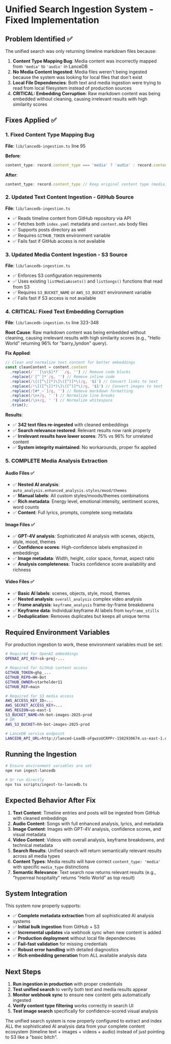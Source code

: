 # Unified Search Ingestion System - Fixed Implementation

## Problem Identified ✅

The unified search was only returning timeline markdown files because:

1. **Content Type Mapping Bug**: Media content was incorrectly mapped from `'media'` to `'audio'` in LanceDB
2. **No Media Content Ingested**: Media files weren't being ingested because the system was looking for local files that don't exist
3. **Local File Dependencies**: Both text and media ingestion were trying to read from local filesystem instead of production sources
4. **CRITICAL: Embedding Corruption**: Raw markdown content was being embedded without cleaning, causing irrelevant results with high similarity scores

## Fixes Applied ✅

### 1. Fixed Content Type Mapping Bug
**File**: `lib/lancedb-ingestion.ts` line 95

**Before**:
```typescript
content_type: record.content_type === 'media' ? 'audio' : record.content_type
```

**After**:
```typescript
content_type: record.content_type // Keep original content type (media, text, etc.)
```

### 2. Updated Text Content Ingestion - GitHub Source
**File**: `lib/lancedb-ingestion.ts`

- ✅ Reads timeline content from GitHub repository via API
- ✅ Fetches both `index.yaml` metadata and `content.mdx` body files
- ✅ Supports posts directory as well
- ✅ Requires `GITHUB_TOKEN` environment variable
- ✅ Fails fast if GitHub access is not available

### 3. Updated Media Content Ingestion - S3 Source
**File**: `lib/lancedb-ingestion.ts`

- ✅ Enforces S3 configuration requirements
- ✅ Uses existing `listMediaAssets()` and `listSongs()` functions that read from S3
- ✅ Requires `S3_BUCKET_NAME` or `AWS_S3_BUCKET` environment variable
- ✅ Fails fast if S3 access is not available

### 4. CRITICAL: Fixed Text Embedding Corruption

**File**: `lib/lancedb-ingestion.ts` line 323-348

**Root Cause**: Raw markdown content was being embedded without cleaning, causing irrelevant results with high similarity scores (e.g., "Hello World" returning 96% for "barry_lyndon" query).

**Fix Applied**:
```typescript
// Clean and normalize text content for better embeddings
const cleanContent = content.content
  .replace(/```[\s\S]*?```/g, '') // Remove code blocks
  .replace(/`[^`]*`/g, '') // Remove inline code
  .replace(/\[([^\]]*)\]\([^)]*\)/g, '$1') // Convert links to text
  .replace(/!\[([^\]]*)\]\([^)]*\)/g, '$1') // Convert images to text
  .replace(/[#*_~`]/g, '') // Remove markdown formatting
  .replace(/\n+/g, ' ') // Normalize line breaks
  .replace(/\s+/g, ' ') // Normalize whitespace
  .trim();
```

**Results**:
- ✅ **342 text files re-ingested** with cleaned embeddings
- ✅ **Search relevance restored**: Relevant results now rank properly
- ✅ **Irrelevant results have lower scores**: 75% vs 96% for unrelated content
- ✅ **System integrity maintained**: No workarounds, proper fix applied

### 5. COMPLETE Media Analysis Extraction

#### **Audio Files** ✅
- ✅ **Nested AI analysis**: `auto_analysis.enhanced_analysis.styles/mood/themes`
- ✅ **Manual labels**: All custom styles/moods/themes combinations
- ✅ **Rich metadata**: Energy level, emotional intensity, sentiment scores, word counts
- ✅ **Content**: Full lyrics, prompts, complete song metadata

#### **Image Files** ✅
- ✅ **GPT-4V analysis**: Sophisticated AI analysis with scenes, objects, style, mood, themes
- ✅ **Confidence scores**: High-confidence labels emphasized in embeddings
- ✅ **Image metadata**: Width, height, color space, format, aspect ratio
- ✅ **Analysis completeness**: Tracks confidence score availability and richness

#### **Video Files** ✅
- ✅ **Basic AI labels**: scenes, objects, style, mood, themes
- ✅ **Nested analysis**: `overall_analysis` complex video analysis
- ✅ **Frame analysis**: `keyframe_analysis` frame-by-frame breakdowns
- ✅ **Keyframe data**: Individual keyframe AI labels from `keyframe_stills`
- ✅ **Deduplication**: Removes duplicates but keeps all unique terms

## Required Environment Variables

For production ingestion to work, these environment variables must be set:

```bash
# Required for OpenAI embeddings
OPENAI_API_KEY=sk-proj-...

# Required for GitHub content access
GITHUB_TOKEN=ghp_...
GITHUB_REPO=HH-Bot
GITHUB_OWNER=starholder11
GITHUB_REF=main

# Required for S3 media access
AWS_ACCESS_KEY_ID=...
AWS_SECRET_ACCESS_KEY=...
AWS_REGION=us-east-1
S3_BUCKET_NAME=hh-bot-images-2025-prod
# OR
AWS_S3_BUCKET=hh-bot-images-2025-prod

# LanceDB service endpoint
LANCEDB_API_URL=http://lanced-LoadB-oFgwzoUCRPPr-1582930674.us-east-1.elb.amazonaws.com
```

## Running the Ingestion

```bash
# Ensure environment variables are set
npm run ingest-lancedb

# Or run directly
npx tsx scripts/ingest-to-lancedb.ts
```

## Expected Behavior After Fix

1. **Text Content**: Timeline entries and posts will be ingested from GitHub with cleaned embeddings
2. **Audio Content**: Songs with full enhanced analysis, lyrics, and metadata
3. **Image Content**: Images with GPT-4V analysis, confidence scores, and visual metadata
4. **Video Content**: Videos with overall analysis, keyframe breakdowns, and technical metadata
5. **Search Results**: Unified search will return semantically relevant results across all media types
6. **Content Types**: Media results will have correct `content_type: 'media'` with specific `media_type` distinctions
7. **Semantic Relevance**: Text search now returns relevant results (e.g., "hyperreal hospitality" returns "Hello World" as top result)

## System Integration

This system now properly supports:

- ✅ **Complete metadata extraction** from all sophisticated AI analysis systems
- ✅ **Initial bulk ingestion** from GitHub + S3
- ✅ **Incremental updates** via webhook sync when new content is added
- ✅ **Production deployment** without local file dependencies
- ✅ **Fail-fast validation** for missing credentials
- ✅ **Robust error handling** with detailed diagnostics
- ✅ **Rich embedding generation** from ALL available analysis data

## Next Steps

1. **Run ingestion in production** with proper credentials
2. **Test unified search** to verify both text and media results appear
3. **Monitor webhook sync** to ensure new content gets automatically ingested
4. **Verify content type filtering** works correctly in search UI
5. **Test image search** specifically for confidence-scored visual analysis

The unified search system is now properly configured to extract and index ALL the sophisticated AI analysis data from your complete content ecosystem (timeline text + images + videos + audio) instead of just pointing to S3 like a "basic bitch".
